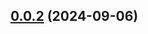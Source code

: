 ## [0.0.2](https://github.com/tabqiang/micro-frontend-monorepo/compare/main-app@0.0.1...main-app@0.0.2) (2024-09-06)



